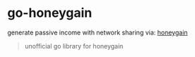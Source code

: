 # go-honeygain
generate passive income with network sharing via: [honeygain](https://r.honeygain.me/GASK0C3CE2)

> unofficial go library for honeygain